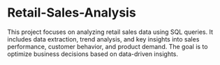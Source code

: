 # Retail-Sales-Analysis
This project focuses on analyzing retail sales data using SQL queries. It includes data extraction, trend analysis, and key insights into sales performance, customer behavior, and product demand. The goal is to optimize business decisions based on data-driven insights.
